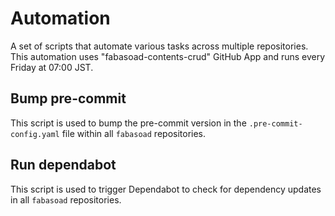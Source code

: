 # Automation

A set of scripts that automate various tasks across multiple repositories. This
automation uses "fabasoad-contents-crud" GitHub App and runs every Friday at
07:00 JST.

## Bump pre-commit

This script is used to bump the pre-commit version in the `.pre-commit-config.yaml`
file within all `fabasoad` repositories.

## Run dependabot

This script is used to trigger Dependabot to check for dependency updates in
all `fabasoad` repositories.
